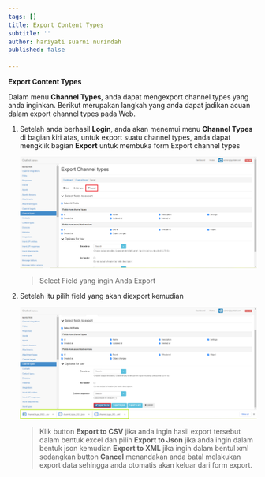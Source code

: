 ```yaml
---
tags: []
title: Export Content Types
subtitle: ''
author: hariyati suarni nurindah
published: false

---
```

**Export Content Types**

Dalam menu **Channel Types**, anda dapat mengexport channel types yang anda inginkan. Berikut merupakan langkah yang anda dapat jadikan acuan dalam export channel types pada Web.

1. Setelah anda berhasil **Login**, anda akan menemui menu **Channel Types** di bagian kiri atas, untuk export suatu channel types, anda dapat mengklik bagian **Export** untuk membuka form Export channel types

   ![](/uploads/channel-type-update7.PNG)

   > Select Field yang ingin Anda Export
2. Setelah itu pilih field yang akan diexport kemudian

   ![](/uploads/channel-type-update8.PNG)

   > Klik button **Export to CSV** jika anda ingin hasil export tersebut dalam bentuk excel dan pilih **Export to Json** jika anda ingin dalam bentuk json kemudian **Export to XML** jika ingin dalam bentul xml sedangkan button **Cancel** menandakan anda batal melakukan export data sehingga anda otomatis akan keluar dari form export.